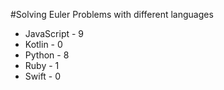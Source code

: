 #Solving Euler Problems with different languages

* JavaScript - 9
* Kotlin     - 0
* Python     - 8
* Ruby       - 1
* Swift      - 0
